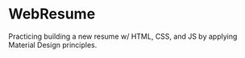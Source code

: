 # WebResume
Practicing building a new resume w/ HTML, CSS, and JS by applying Material Design principles.
